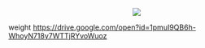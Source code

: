 <p align="center">
  <img  src="https://user-images.githubusercontent.com/25025173/51177457-37460a00-18f2-11e9-8858-9c51f6c987a1.gif">
</p>

weight https://drive.google.com/open?id=1pmuI9QB6h-WhoyN718y7WTTjRYvoWuoz
